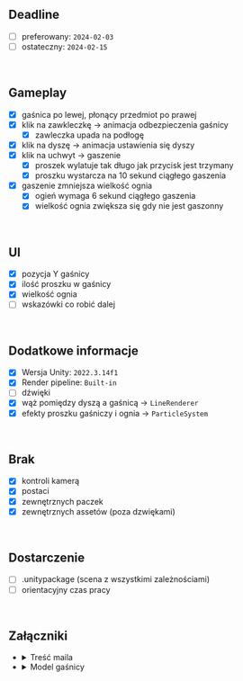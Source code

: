 ## Deadline
- [ ] preferowany: `2024-02-03`
- [ ] ostateczny: `2024-02-15`

</br>

## Gameplay
- [x] gaśnica po lewej, płonący przedmiot po prawej
- [x] klik na zawkleczkę -> animacja odbezpieczenia gaśnicy
  - [x] zawleczka upada na podłogę
- [x] klik na dyszę -> animacja ustawienia się dyszy
- [x] klik na uchwyt -> gaszenie
  - [x] proszek wylatuje tak długo jak przycisk jest trzymany
  - [x] proszku wystarcza na 10 sekund ciągłego gaszenia
- [x] gaszenie zmniejsza wielkość ognia
  - [x] ogień wymaga 6 sekund ciągłego gaszenia
  - [x] wielkość ognia zwiększa się gdy nie jest gaszonny

</br>

## UI
- [x] pozycja Y gaśnicy
- [x] ilość proszku w gaśnicy
- [x] wielkość ognia 
- [ ] wskazówki co robić dalej

</br>

## Dodatkowe informacje
- [x] Wersja Unity: `2022.3.14f1`
- [x] Render pipeline: `Built-in`
- [ ] dźwięki
- [x] wąż pomiędzy dyszą a gaśnicą -> `LineRenderer`
- [x] efekty proszku gaśniczy i ognia -> `ParticleSystem`

</br>

## Brak
- [x] kontroli kamerą
- [x] postaci
- [x] zewnętrznych paczek
- [x] zewnętrznych assetów (poza dzwiękami)

</br>

## Dostarczenie
- [ ] .unitypackage (scena z wszystkimi zależnościami)
- [ ] orientacyjny czas pracy

</br>

## Załączniki
- <details><summary>Treść maila</summary>
  
  > Treść zadania:  
  > - Gaśnica stoi naprzeciwko przedmiotu, który się pali. Po kliknięciu na zawleczkę ma uruchamiać się animacja odbezpieczenia gaśnicy po wykonaniu której zawleczka ma spaść na podłogę. Następnie gracz ma kliknąć na dyszę, co uruchomi animację ustawienia się dyszy przed gaśnicą na wprost. Teraz gracz może kliknąć na rączkę aby rozpocząć gaszenie. Dopóki trzyma lewy przycisk myszy z gaśnicy wylatuje proszek. Ogień ma być możliwy do zgaszenia, jeżeli gracz dobrze ustawi gaśnicę (6s gaszenia gaśnica ma zgasić ogień). Ogień się "zmniejsza" gdy jest gaszony i powoli zwiększa gdy przestaje być gaszony
  
  > Co ma się znaleźć na UI:
  > - suwak regulujący wysokość gaśnicy względem ognia
  > - pokazać ile pozostało proszku w gaśnicy (proszek gaśniczy w gaśnicy starcza na 10 sekund gaszenia po czym się kończy)
  > - moc / poziom “życia“ ognia
  
  > Dodatkowe informacje:
  > - użyj zwykłego środowiska 3D (nie URP), kamera ma być statyczna (bez żadnego systemu sterowania graczem/kamerą), ustawiona na widok z boku (jak w grach 2D) gaśnica ma być widoczna po lewej stronie, a płonący obiekt po prawej 
  > - zapewnij graczowi klarowne wskazówki dotyczące kroków, które musi wykonać w danej chwili
  > - dodaj jakieś podstawowe dźwięki
  > - użyj line renderera do zrobienia węża pomiędzy dyszą a gaśnicą
  > - do zobrazowania ognia, oraz proszku gaśniczego należy wykorzystać podstawowy system particli (unitypackage ma być możliwie mały)
  > - użyj gaśnicy dostępnej pod tym linkiem: https://drive.google.com/file/d/1fVVRtl9SbTkwhmgHS3JEqX1Wk7VPVjwV/view?usp=sharing
  > - rozwiązania wyeksportować jako .unitypackage (scena z wszystkimi zależnościami)
  > - nie dodawać żadnych tekstur, assetów (poza dźwiękami), zewnętrznych paczek
  
  > Zadanie proszę wykonać w 3D (zwykłym nie URP), w Unity w wersji 2020, 2021 lub 2022 ale nie większej niż 2022.3.14.
  
  > W odpowiedzi na tego maila proszę o wysłanie:
  > - rozwiązania w formie .unitypackage
  > - orientacyjnego czasu jaki zadanie zajęło
  </details>
- <details><summary>Model gaśnicy</summary>

  > - https://drive.google.com/file/d/1fVVRtl9SbTkwhmgHS3JEqX1Wk7VPVjwV
</details>
